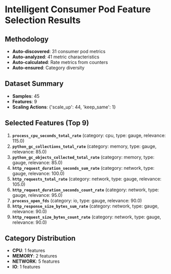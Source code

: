 # Intelligent Consumer Pod Feature Selection Results

## Methodology
- **Auto-discovered**: 31 consumer pod metrics
- **Auto-analyzed**: 41 metric characteristics  
- **Auto-calculated**: Rate metrics from counters
- **Auto-ensured**: Category diversity

## Dataset Summary
- **Samples**: 45
- **Features**: 9
- **Scaling Actions**: {'scale_up': 44, 'keep_same': 1}

## Selected Features (Top 9)
1. **`process_cpu_seconds_total_rate`** (category: cpu, type: gauge, relevance: 115.0)
2. **`python_gc_collections_total_rate`** (category: memory, type: gauge, relevance: 85.0)
3. **`python_gc_objects_collected_total_rate`** (category: memory, type: gauge, relevance: 85.0)
4. **`http_request_duration_seconds_sum_rate`** (category: network, type: gauge, relevance: 100.0)
5. **`http_requests_total_rate`** (category: network, type: gauge, relevance: 105.0)
6. **`http_request_duration_seconds_count_rate`** (category: network, type: gauge, relevance: 95.0)
7. **`process_open_fds`** (category: io, type: gauge, relevance: 90.0)
8. **`http_response_size_bytes_sum_rate`** (category: network, type: gauge, relevance: 90.0)
9. **`http_request_size_bytes_count_rate`** (category: network, type: gauge, relevance: 90.0)

## Category Distribution
- **CPU**: 1 features
- **MEMORY**: 2 features
- **NETWORK**: 5 features
- **IO**: 1 features
